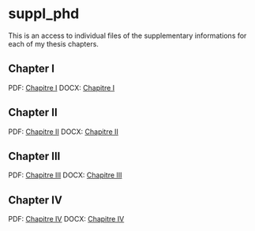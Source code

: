 # suppl_phd
This is an access to individual files of the supplementary informations for each of my thesis chapters.

## Chapter I

PDF: [Chapitre I](Supplementary/ChapI.pdf)
DOCX: [Chapitre I](Supplementary/ChapI.docx)

## Chapter II

PDF: [Chapitre II](Supplementary/ChapII.pdf)
DOCX: [Chapitre II](Supplementary/ChapII.docx)

## Chapter III

PDF: [Chapitre III](Supplementary/ChapIII.pdf)
DOCX: [Chapitre III](Supplementary/ChapIII.docx)

## Chapter IV

PDF: [Chapitre IV](Supplementary/ChapIV.pdf)
DOCX: [Chapitre IV](Supplementary/ChapIV.docx)
